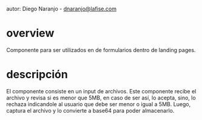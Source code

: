 autor: Diego Naranjo - dnaranjo@lafise.com

# overview

Componente para ser utilizados en de formularios dentro de landing pages.

# descripción

El componente consiste en un input de archivos. Este componente recibe el archivo y revisa si es menor que 5MB, en caso de ser así, lo acepta, sino, lo rechaza indicandole al usuario que debe ser menor o igual a 5MB. Luego, captura el archivo y lo convierte a base64 para poder almacenarlo. 